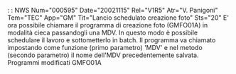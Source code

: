  :  : NWS Num="000595" Date="20021115" Rel="V1R5" Atr="V. Panigoni" Tem="TEC" App="GM" Tit="Lancio schedulato creazione foto" Sts="20"
E' ora possibile chiamare il programma di creazione foto (GMFO01A) in modalità cieca passandogli una MDV. In questo modo è possibile schedulare il lavoro e sottometterlo in batch.
Il programma va chiamato impostando come funzione (primo parametro) 'MDV' e nel metodo (secondo parametro) il nome dell'MDV precedentemente salvata.
Programmi modificati
GMFO01A
